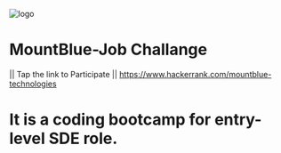 ![logo](https://user-images.githubusercontent.com/55652043/173226149-99c5be56-14c7-421d-8619-58e75df2a225.png)

# MountBlue-Job Challange
|| Tap the link to Participate ||
https://www.hackerrank.com/mountblue-technologies 
# It is a coding bootcamp for entry-level SDE role.
